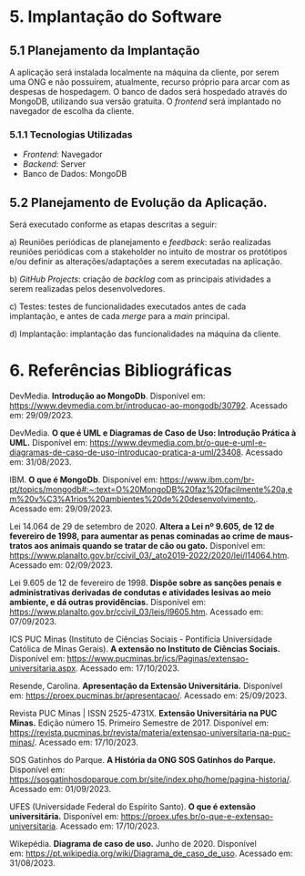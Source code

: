 # 5. Implantação do Software

## 5.1 Planejamento da Implantação

A aplicação será instalada localmente na máquina da cliente, por serem uma ONG e não possuírem, atualmente, recurso próprio para arcar com as despesas de hospedagem.
O banco de dados será hospedado através do MongoDB, utilizando sua versão gratuita.
O _frontend_ será implantado no navegador de escolha da cliente.

### 5.1.1 Tecnologias Utilizadas

- _Frontend_: Navegador
- _Backend_: Server
- Banco de Dados: MongoDB

## 5.2 Planejamento de Evolução da Aplicação.

Será executado conforme as etapas descritas a seguir:

a) Reuniões periódicas de planejamento e _feedback_: serão realizadas reuniões periódicas com a stakeholder no intuito de mostrar os protótipos e/ou definir as alterações/adaptações a serem executadas na aplicação.

b) _GitHub Projects_: criação de _backlog_ com as principais atividades a serem realizadas pelos desenvolvedores.

c) Testes: testes de funcionalidades executados antes de cada implantação, e antes de cada _merge_ para a _main_ principal.

d) Implantação: implantação das funcionalidades na máquina da cliente.


# 6. Referências Bibliográficas

DevMedia. **Introdução ao MongoDb**. Disponível em: <https://www.devmedia.com.br/introducao-ao-mongodb/30792>. Acessado em: 29/09/2023.

DevMedia. **O que é UML e Diagramas de Caso de Uso: Introdução Prática à UML.** Disponível em: <https://www.devmedia.com.br/o-que-e-uml-e-diagramas-de-caso-de-uso-introducao-pratica-a-uml/23408>. Acessado em: 31/08/2023.

IBM. **O que é MongoDb**. Disponível em: <https://www.ibm.com/br-pt/topics/mongodb#:~:text=O%20MongoDB%20faz%20facilmente%20a,em%20v%C3%A1rios%20ambientes%20de%20desenvolvimento.>. Acessado em: 29/09/2023.

Lei 14.064 de 29 de setembro de 2020. **Altera a Lei nº 9.605, de 12 de fevereiro de 1998, para aumentar as penas cominadas ao crime de maus-tratos aos animais quando se tratar de cão ou gato.** Disponível em: <https://www.planalto.gov.br/ccivil_03/_ato2019-2022/2020/lei/l14064.htm>. Acessado em: 02/09/2023.

Lei 9.605 de 12 de fevereiro de 1998. **Dispõe sobre as sanções penais e administrativas derivadas de condutas e atividades lesivas ao meio ambiente, e dá outras providências.** Disponível em: <https://www.planalto.gov.br/ccivil_03/leis/l9605.htm>. Acessado em: 07/09/2023.

ICS PUC Minas (Instituto de Ciências Sociais - Pontifícia Universidade Católica de Minas Gerais). **A extensão no Instituto de Ciências Sociais.** Disponível em: <https://www.pucminas.br/ics/Paginas/extensao-universitaria.aspx>. Acessado em: 17/10/2023.

Resende, Carolina. **Apresentação da Extensão Universitária.** Disponível em: <https://proex.pucminas.br/apresentacao/>. Acessado em: 25/09/2023.

Revista PUC Minas | ISSN 2525-4731X. **Extensão Universitária na PUC Minas.** Edição número 15. Primeiro Semestre de 2017. Disponível em: <https://revista.pucminas.br/revista/materia/extensao-universitaria-na-puc-minas/>. Acessado em: 17/10/2023.

SOS Gatinhos do Parque. **A História da ONG SOS Gatinhos do Parque.** Disponível em: <https://sosgatinhosdoparque.com.br/site/index.php/home/pagina-historia/>. Acessado em: 01/09/2023.

UFES (Universidade Federal do Espírito Santo). **O que é extensão universitária.** Disponível em: <https://proex.ufes.br/o-que-e-extensao-universitaria>. Acessado em: 17/10/2023.

Wikepédia. **Diagrama de caso de uso.** Junho de 2020. Disponível em: <https://pt.wikipedia.org/wiki/Diagrama_de_caso_de_uso>. Acessado em: 31/08/2023.


